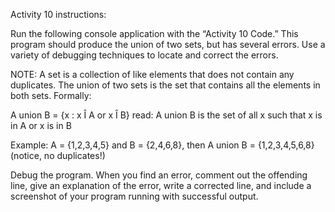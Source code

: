 Activity 10 instructions:

Run the following console application with the “Activity 10 Code.” This program should produce the union of two sets, but has several errors. Use a variety of debugging techniques to locate and correct the errors.

NOTE: A set is a collection of like elements that does not contain any duplicates. The union of two sets is the set that contains all the elements in both sets. Formally:

A union B = {x : x Î A or x Î B}
read: A union B is the set of all x such that x is in A or x is in B

Example: A = {1,2,3,4,5} and B = {2,4,6,8}, then A union B = {1,2,3,4,5,6,8} (notice, no duplicates!)

Debug the program. When you find an error, comment out the offending line, give an explanation of the error, write a corrected line, and include a screenshot of your program running with successful output.
